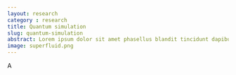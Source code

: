 ```yaml
---
layout: research
category : research
title: Quantum simulation
slug: quantum-simulation
abstract: Lorem ipsum dolor sit amet phasellus blandit tincidunt dapibus tellus. Quis sodales condimentum orci do at platea eiusmod adipiscing. Quisque euismod risus maecenas augue eros enim vulputate justo dictum ultricies fermentum posuere tempor nullam. Nisl eu dictumst risus at fames adipiscing aenean dictum urna. Aenean non integer vulputate tortor proin ultrices leo tempor tellus curabitur auctor enim.
image: superfluid.png
---
```


A